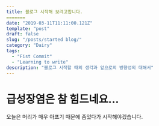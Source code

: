 ```yaml
---
title: 블로그 시작해 보려고합니다.
=======
date: "2019-03-11T11:11:00.121Z"
template: "post"
draft: false
slug: "/posts/started blog/"
category: "Dairy"
tags:
  - "Fist Commit"
  - "Learning to write"
description: "블로그 시작할 때의 생각과 앞으로의 방향성의 대해서"
---
```



급성장염은 참 힘드네요...
========================

오늘은 머리가 매우 아프기 때문에 좀있다가 시작해야겠습니다.
